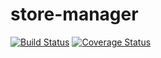 # store-manager
[![Build Status](https://travis-ci.org/deytola/store-manager.svg?branch=Travis-CI-and-Coveralls-Integration)](https://travis-ci.org/deytola/store-manager)
[![Coverage Status](https://coveralls.io/repos/github/deytola/store-manager/badge.svg?branch=Travis-CI-and-Coveralls-Integration)](https://coveralls.io/github/deytola/store-manager?branch=Travis-CI-and-Coveralls-Integration)
